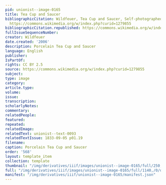 ```yaml
---
pid: unionist--image-0165
title: Tea Cup and Saucer
bibliographicCitation: Wildfeuer, Tea Cup and Saucer, Self-photographed, CC BY 2.5,
  https://commons.wikimedia.org/w/index.php?curid=1279855
bibliographicCitation.republished: https://commons.wikimedia.org/w/index.php?curid=1279855
fullIssueSequenceNumber: 
creator: Wildfeuer
date.created: '2006'
description: Porcelain Tea Cup and Saucer
language: English
publisher: 
IsPartOf: 
rights: CC BY 2.5
source: https://commons.wikimedia.org/w/index.php?curid=1279855
subject: 
type: image
category: 
article.type: 
volume: 
issue: 
transcription: 
scholarlyNotes: 
commentary: 
relatedPeople: 
featured: 
repeated: 
relatedImage: 
relatedText: unionist--text-0093
relatedTextIssue: 1833-09-05 p01.19
filename: 
caption: Porcelain Tea Cup and Saucer
order: '568'
layout: template_item
collection: template
thumbnail: "/img/derivatives/iiif/images/unionist--image-0165/full/250,/0/default.jpg"
full: "/img/derivatives/iiif/images/unionist--image-0165/full/1140,/0/default.jpg"
manifest: "/img/derivatives/iiif/unionist--image-0165/manifest.json"
---
```

